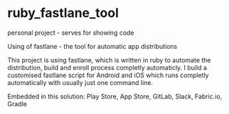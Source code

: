 # ruby_fastlane_tool
personal project - serves for showing code


Using of fastlane - the tool for automatic app distributions

This project is using fastlane, which is written in ruby to automate the distribution, build and enroll process completly automaticly.
I build a customised fastlane script for Android and iOS which runs completly automatically with usually just one command line. 

Embedded in this solution:
Play Store, App Store, GitLab, Slack, Fabric.io, Gradle 
